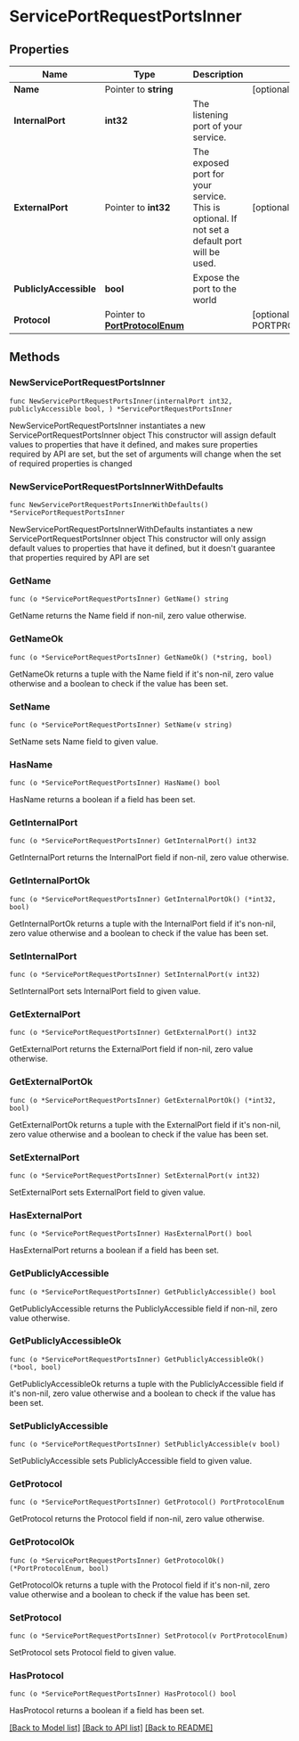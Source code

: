 # ServicePortRequestPortsInner

## Properties

Name | Type | Description | Notes
------------ | ------------- | ------------- | -------------
**Name** | Pointer to **string** |  | [optional] 
**InternalPort** | **int32** | The listening port of your service. | 
**ExternalPort** | Pointer to **int32** | The exposed port for your service. This is optional. If not set a default port will be used. | [optional] 
**PubliclyAccessible** | **bool** | Expose the port to the world | 
**Protocol** | Pointer to [**PortProtocolEnum**](PortProtocolEnum.md) |  | [optional] [default to PORTPROTOCOLENUM_HTTP]

## Methods

### NewServicePortRequestPortsInner

`func NewServicePortRequestPortsInner(internalPort int32, publiclyAccessible bool, ) *ServicePortRequestPortsInner`

NewServicePortRequestPortsInner instantiates a new ServicePortRequestPortsInner object
This constructor will assign default values to properties that have it defined,
and makes sure properties required by API are set, but the set of arguments
will change when the set of required properties is changed

### NewServicePortRequestPortsInnerWithDefaults

`func NewServicePortRequestPortsInnerWithDefaults() *ServicePortRequestPortsInner`

NewServicePortRequestPortsInnerWithDefaults instantiates a new ServicePortRequestPortsInner object
This constructor will only assign default values to properties that have it defined,
but it doesn't guarantee that properties required by API are set

### GetName

`func (o *ServicePortRequestPortsInner) GetName() string`

GetName returns the Name field if non-nil, zero value otherwise.

### GetNameOk

`func (o *ServicePortRequestPortsInner) GetNameOk() (*string, bool)`

GetNameOk returns a tuple with the Name field if it's non-nil, zero value otherwise
and a boolean to check if the value has been set.

### SetName

`func (o *ServicePortRequestPortsInner) SetName(v string)`

SetName sets Name field to given value.

### HasName

`func (o *ServicePortRequestPortsInner) HasName() bool`

HasName returns a boolean if a field has been set.

### GetInternalPort

`func (o *ServicePortRequestPortsInner) GetInternalPort() int32`

GetInternalPort returns the InternalPort field if non-nil, zero value otherwise.

### GetInternalPortOk

`func (o *ServicePortRequestPortsInner) GetInternalPortOk() (*int32, bool)`

GetInternalPortOk returns a tuple with the InternalPort field if it's non-nil, zero value otherwise
and a boolean to check if the value has been set.

### SetInternalPort

`func (o *ServicePortRequestPortsInner) SetInternalPort(v int32)`

SetInternalPort sets InternalPort field to given value.


### GetExternalPort

`func (o *ServicePortRequestPortsInner) GetExternalPort() int32`

GetExternalPort returns the ExternalPort field if non-nil, zero value otherwise.

### GetExternalPortOk

`func (o *ServicePortRequestPortsInner) GetExternalPortOk() (*int32, bool)`

GetExternalPortOk returns a tuple with the ExternalPort field if it's non-nil, zero value otherwise
and a boolean to check if the value has been set.

### SetExternalPort

`func (o *ServicePortRequestPortsInner) SetExternalPort(v int32)`

SetExternalPort sets ExternalPort field to given value.

### HasExternalPort

`func (o *ServicePortRequestPortsInner) HasExternalPort() bool`

HasExternalPort returns a boolean if a field has been set.

### GetPubliclyAccessible

`func (o *ServicePortRequestPortsInner) GetPubliclyAccessible() bool`

GetPubliclyAccessible returns the PubliclyAccessible field if non-nil, zero value otherwise.

### GetPubliclyAccessibleOk

`func (o *ServicePortRequestPortsInner) GetPubliclyAccessibleOk() (*bool, bool)`

GetPubliclyAccessibleOk returns a tuple with the PubliclyAccessible field if it's non-nil, zero value otherwise
and a boolean to check if the value has been set.

### SetPubliclyAccessible

`func (o *ServicePortRequestPortsInner) SetPubliclyAccessible(v bool)`

SetPubliclyAccessible sets PubliclyAccessible field to given value.


### GetProtocol

`func (o *ServicePortRequestPortsInner) GetProtocol() PortProtocolEnum`

GetProtocol returns the Protocol field if non-nil, zero value otherwise.

### GetProtocolOk

`func (o *ServicePortRequestPortsInner) GetProtocolOk() (*PortProtocolEnum, bool)`

GetProtocolOk returns a tuple with the Protocol field if it's non-nil, zero value otherwise
and a boolean to check if the value has been set.

### SetProtocol

`func (o *ServicePortRequestPortsInner) SetProtocol(v PortProtocolEnum)`

SetProtocol sets Protocol field to given value.

### HasProtocol

`func (o *ServicePortRequestPortsInner) HasProtocol() bool`

HasProtocol returns a boolean if a field has been set.


[[Back to Model list]](../README.md#documentation-for-models) [[Back to API list]](../README.md#documentation-for-api-endpoints) [[Back to README]](../README.md)


